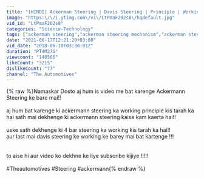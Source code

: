 ```yaml
---
title: "[HINDI] Ackerman Steering | Davis Steering | Principle | Working | Animation"
image: "https:\/\/i.ytimg.com\/vi\/LtPmaF202s8\/hqdefault.jpg"
vid_id: "LtPmaF202s8"
categories: "Science-Technology"
tags: ["ackerman steering","ackerman steering mechanism","ackerman steering mechanism animation"]
date: "2021-06-17T12:21:20+03:00"
vid_date: "2018-06-10T03:30:01Z"
duration: "PT4M27S"
viewcount: "140566"
likeCount: "3215"
dislikeCount: "77"
channel: "The Automotives"
---
```

{% raw %}Namaskar Dosto aj hum is video me bat karenge Ackermann Steering ke bare mai!! <br /><br />aj hum bat karenge ki ackermann steering ka working principle kis tarah ka hai sath mai dekhenge ki ackermann steering kaise kam kaerta hai!!<br /><br />uske sath dekhenge ki 4 bar steering ka working kis tarah ka hai!!<br />aur last mai davis steering ke working ke barey mai bat kartenge !!!<br /><br /><br />to aise hi aur video ko dekhne ke liye subscribe kijiye !!!!!<br /><br />#Theautomotives #Steering #ackermann{% endraw %}
